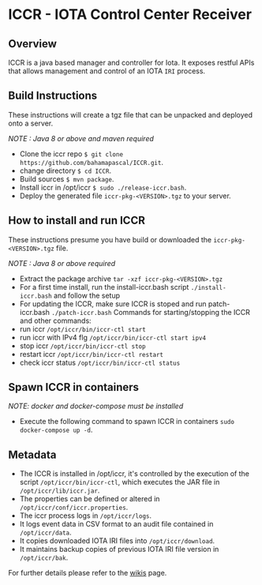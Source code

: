 # ICCR - IOTA Control Center Receiver



## Overview

ICCR is a java based manager and controller for Iota. It exposes restful APIs that allows management and control of an IOTA `IRI` process.     

## Build Instructions
These instructions will create a tgz file that can be unpacked and deployed onto a server.

*NOTE : Java 8 or above and maven required*
- Clone the iccr repo `$ git clone https://github.com/bahamapascal/ICCR.git`.
- change directory `$ cd ICCR`.        
- Build sources `$ mvn package`.
- Install iccr in /opt/iccr `$ sudo ./release-iccr.bash`.  
- Deploy the generated file `iccr-pkg-<VERSION>.tgz` to your server.


## How to install and run ICCR
These instructions presume you have build or downloaded the `iccr-pkg-<VERSION>.tgz` file.

*NOTE : Java 8 or above required*
- Extract the package archive `tar -xzf iccr-pkg-<VERSION>.tgz`
- For a first time install, run the install-iccr.bash script `./install-iccr.bash` and follow the setup
- For updating the ICCR, make sure ICCR is stoped and run patch-iccr.bash `./patch-iccr.bash`
Commands for starting/stopping the ICCR and other commands:
- run iccr `/opt/iccr/bin/iccr-ctl start`
- run iccr with IPv4 flg `/opt/iccr/bin/iccr-ctl start ipv4`
- stop iccr `/opt/iccr/bin/iccr-ctl stop`
- restart iccr `/opt/iccr/bin/iccr-ctl restart`
- check iccr status `/opt/iccr/bin/iccr-ctl status`


## Spawn ICCR in containers

*NOTE: docker and docker-compose must be installed*

- Execute the following command to spawn ICCR in containers `sudo docker-compose up -d`. 


## Metadata
- The ICCR is installed in /opt/iccr, it's controlled by the execution of the script `/opt/iccr/bin/iccr-ctl`,
which executes  the JAR file in `/opt/iccr/lib/iccr.jar`.
- The properties can be defined or altered in `/opt/iccr/conf/iccr.properties`.
- The iccr process logs in `/opt/iccr/logs`.
- It logs event data in CSV format to an audit file contained in `/opt/iccr/data`.
- It copies downloaded IOTA IRI files into `/opt/iccr/download`.
- It maintains backup copies of previous IOTA IRI file version in `/opt/iccr/bak`.


For further details please refer to the [wikis](https://github.com/bahamapascal/ICCR/wiki) page.

